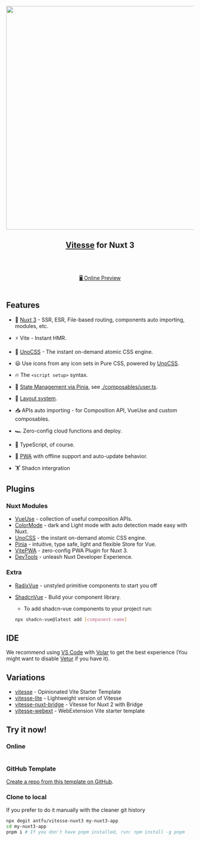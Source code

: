 <p align="center">
<img src="https://user-images.githubusercontent.com/11247099/140462375-7b7ac4db-35b7-453c-8a05-13d8d20282c4.png" width="600"/>
</p>

<h2 align="center">
<a href="https://github.com/antfu/vitesse">Vitesse</a> for Nuxt 3
</h2><br>

<p align="center">
<br>
<a href="https://vitesse-nuxt3.netlify.app/">🖥 Online Preview</a>
<br><br>
<a href="https://stackblitz.com/github/antfu/vitesse-nuxt3"><img src="https://developer.stackblitz.com/img/open_in_stackblitz.svg" alt=""></a>
</p>

## Features

- 💚 [Nuxt 3](https://nuxt.com/) - SSR, ESR, File-based routing, components auto importing, modules, etc.

- ⚡️ Vite - Instant HMR.

- 🎨 [UnoCSS](https://github.com/unocss/unocss) - The instant on-demand atomic CSS engine.

- 😃 Use icons from any icon sets in Pure CSS, powered by [UnoCSS](https://github.com/unocss/unocss).

- 🔥 The `<script setup>` syntax.

- 🍍 [State Management via Pinia](https://github.com/vuejs/pinia), see [./composables/user.ts](./composables/user.ts).

- 📑 [Layout system](./layouts).

- 📥 APIs auto importing - for Composition API, VueUse and custom composables.

- 🏎 Zero-config cloud functions and deploy.

- 🦾 TypeScript, of course.

- 📲 [PWA](https://github.com/vite-pwa/nuxt) with offline support and auto-update behavior.

- 🏋️ Shadcn intergration

## Plugins

### Nuxt Modules

- [VueUse](https://github.com/vueuse/vueuse) - collection of useful composition APIs.
- [ColorMode](https://github.com/nuxt-modules/color-mode) - dark and Light mode with auto detection made easy with Nuxt.
- [UnoCSS](https://github.com/unocss/unocss) - the instant on-demand atomic CSS engine.
- [Pinia](https://github.com/vuejs/pinia) - intuitive, type safe, light and flexible Store for Vue.
- [VitePWA](https://github.com/vite-pwa/nuxt) - zero-config PWA Plugin for Nuxt 3.
- [DevTools](https://github.com/nuxt/devtools) - unleash Nuxt Developer Experience.

### Extra

- [RadixVue](https://www.radix-vue.com/) - unstyled primitive components to start you off
- [ShadcnVue](https://www.shadcn-vue.com/) - Build your component library.

  - To add shadcn-vue components to your project run:

  ```sh
  npx shadcn-vue@latest add [component-name]
  ```

## IDE

We recommend using [VS Code](https://code.visualstudio.com/) with [Volar](https://github.com/johnsoncodehk/volar) to get the best experience (You might want to disable [Vetur](https://vuejs.github.io/vetur/) if you have it).

## Variations

- [vitesse](https://github.com/antfu/vitesse) - Opinionated Vite Starter Template
- [vitesse-lite](https://github.com/antfu/vitesse-lite) - Lightweight version of Vitesse
- [vitesse-nuxt-bridge](https://github.com/antfu/vitesse-nuxt-bridge) - Vitesse for Nuxt 2 with Bridge
- [vitesse-webext](https://github.com/antfu/vitesse-webext) - WebExtension Vite starter template

## Try it now!

### Online

<a href="https://stackblitz.com/github/antfu/vitesse-nuxt3"><img src="https://developer.stackblitz.com/img/open_in_stackblitz.svg" alt=""></a>

### GitHub Template

[Create a repo from this template on GitHub](https://github.com/antfu/vitesse-nuxt3/generate).

### Clone to local

If you prefer to do it manually with the cleaner git history

```bash
npx degit antfu/vitesse-nuxt3 my-nuxt3-app
cd my-nuxt3-app
pnpm i # If you don't have pnpm installed, run: npm install -g pnpm
```
